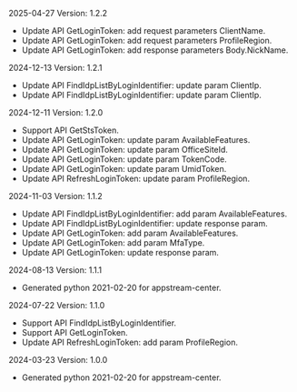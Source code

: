 2025-04-27 Version: 1.2.2
- Update API GetLoginToken: add request parameters ClientName.
- Update API GetLoginToken: add request parameters ProfileRegion.
- Update API GetLoginToken: add response parameters Body.NickName.


2024-12-13 Version: 1.2.1
- Update API FindIdpListByLoginIdentifier: update param ClientIp.
- Update API FindIdpListByLoginIdentifier: update param ClientIp.


2024-12-11 Version: 1.2.0
- Support API GetStsToken.
- Update API GetLoginToken: update param AvailableFeatures.
- Update API GetLoginToken: update param OfficeSiteId.
- Update API GetLoginToken: update param TokenCode.
- Update API GetLoginToken: update param UmidToken.
- Update API RefreshLoginToken: update param ProfileRegion.


2024-11-03 Version: 1.1.2
- Update API FindIdpListByLoginIdentifier: add param AvailableFeatures.
- Update API FindIdpListByLoginIdentifier: update response param.
- Update API GetLoginToken: add param AvailableFeatures.
- Update API GetLoginToken: add param MfaType.
- Update API GetLoginToken: update response param.


2024-08-13 Version: 1.1.1
- Generated python 2021-02-20 for appstream-center.

2024-07-22 Version: 1.1.0
- Support API FindIdpListByLoginIdentifier.
- Support API GetLoginToken.
- Update API RefreshLoginToken: add param ProfileRegion.


2024-03-23 Version: 1.0.0
- Generated python 2021-02-20 for appstream-center.


